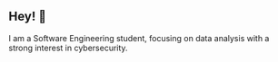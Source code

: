 ## Hey! 👋
I am a Software Engineering student, focusing on data analysis with a strong interest in cybersecurity.
